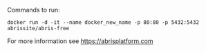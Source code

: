 Сommands to run:

`docker run -d -it --name docker_new_name -p 80:80 -p 5432:5432 abrissite/abris-free`

For more information see https://abrisplatform.com
